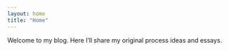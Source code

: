 ```yaml
---
layout: home
title: "Home"
---
```


Welcome to my blog. Here I’ll share my original process ideas and essays.
